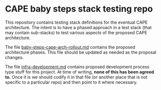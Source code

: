 # CAPE baby steps stack testing repo
This repository contains testing stack definitions for the eventual CAPE 
architecture. The intent is to have a phased approach in a test stack (that may
contain sub-stacks) to test various aspects of the proposed CAPE architecture.

The file [baby-steps-cape-arch-rollout.md](baby-steps-cape-arch-rollout.md)
contains the proposed architecture phases. This file should be updated as needed
as the proposal changes.

The file [infra-development.md](infra-development.md) contains proposed 
development process type stuff for this project. At time of writing, **none of 
this has been agreed to.** Once it is we should codify it in that file (or 
another place that is not specific to a particular repo) and then point to it 
where necessary.
